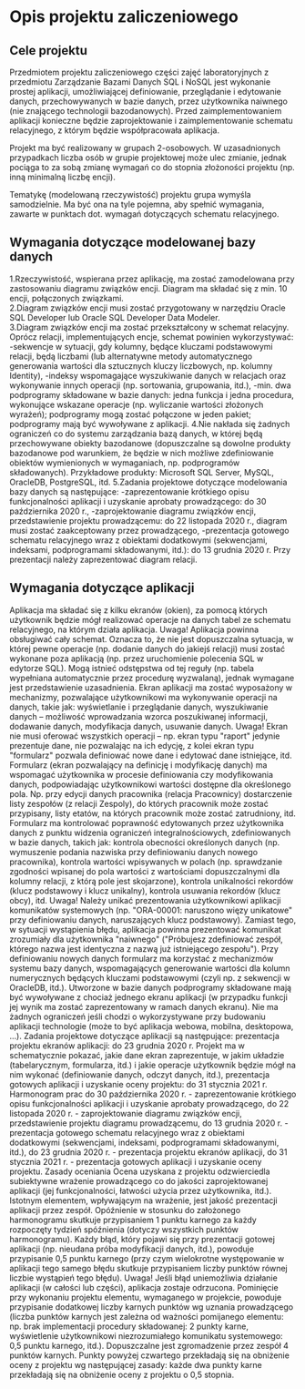 # Opis projektu zaliczeniowego
## Cele projektu
Przedmiotem projektu zaliczeniowego części zajęć laboratoryjnych z przedmiotu Zarządzanie Bazami Danych SQL i NoSQL jest wykonanie prostej aplikacji, umożliwiającej definiowanie, przeglądanie i edytowanie danych, przechowywanych w bazie danych, przez użytkownika naiwnego (nie znającego technologii bazodanowych). Przed zaimplementowaniem aplikacji konieczne będzie zaprojektowanie i zaimplementowanie schematu relacyjnego, z którym będzie współpracowała aplikacja.  
  
Projekt ma być realizowany w grupach 2-osobowych. W uzasadnionych przypadkach liczba osób w grupie projektowej może ulec zmianie, jednak pociąga to za sobą zmianę wymagań co do stopnia złożoności projektu (np. inną minimalną liczbę encji).

Tematykę (modelowaną rzeczywistość) projektu grupa wymyśla samodzielnie. Ma być ona na tyle pojemna, aby spełnić wymagania, zawarte w punktach dot. wymagań dotyczących schematu relacyjnego.

## Wymagania dotyczące modelowanej bazy danych
  1.Rzeczywistość, wspierana przez aplikację, ma zostać zamodelowana przy zastosowaniu diagramu związków encji. Diagram ma składać się z min. 10 encji, połączonych związkami.  
  2.Diagram związków encji musi zostać przygotowany w narzędziu Oracle SQL Developer lub Oracle SQL Developer Data Modeler.  
  3.Diagram związków encji ma zostać przekształcony w schemat relacyjny. Oprócz relacji, implementujących encje, schemat powinien wykorzystywać:
    -sekwencje w sytuacji, gdy kolumny, będące kluczami podstawowymi relacji, będą liczbami (lub alternatywne metody automatycznego generowania wartości dla sztucznych kluczy liczbowych, np. kolumny Identity),
    -indeksy wspomagające wyszukiwanie danych w relacjach oraz wykonywanie innych operacji (np. sortowania, grupowania, itd.),
    -min. dwa podprogramy składowane w bazie danych: jedna funkcja i jedna procedura, wykonujące wskazane operacje (np. wyliczanie wartości złożonych wyrażeń); podprogramy mogą zostać połączone w jeden pakiet; podprogramy mają być wywoływane z aplikacji.
  4.Nie nakłada się żadnych ograniczeń co do systemu zarządzania bazą danych, w której będą przechowywane obiekty bazodanowe (dopuszczalne są dowolne produkty bazodanowe pod warunkiem, że będzie w nich możliwe zdefiniowanie obiektów wymienionych w wymaganiach, np. podprogramów składowanych). Przykładowe produkty: Microsoft SQL Server, MySQL, OracleDB, PostgreSQL, itd.
  5.Zadania projektowe dotyczące modelowania bazy danych są następujące:
    -zaprezentowanie krótkiego opisu funkcjonalności aplikacji i uzyskanie aprobaty prowadzącego: do 30 października 2020 r.,
    -zaprojektowanie diagramu związków encji, przedstawienie projektu prowadzącemu: do 22 listopada 2020 r., diagram musi zostać zaakceptowany przez prowadzącego,
    -prezentacja gotowego schematu relacyjnego wraz z obiektami dodatkowymi (sekwencjami, indeksami, podprogramami składowanymi, itd.): do 13 grudnia 2020 r. Przy prezentacji należy zaprezentować diagram relacji.

## Wymagania dotyczące aplikacji
Aplikacja ma składać się z kilku ekranów (okien), za pomocą których użytkownik będzie mógł realizować operacje na danych tabel ze schematu relacyjnego, na którym działa aplikacja.
Uwaga! Aplikacja powinna obsługiwać cały schemat. Oznacza to, że nie jest dopuszczalna sytuacja, w której pewne operacje (np. dodanie danych do jakiejś relacji) musi zostać wykonane poza aplikacją (np. przez uruchomienie polecenia SQL w edytorze SQL). Mogą istnieć odstępstwa od tej reguły (np. tabela wypełniana automatycznie przez procedurę wyzwalaną), jednak wymagane jest przedstawienie uzasadnienia.
Ekran aplikacji ma zostać wyposażony w mechanizmy, pozwalające użytkownikowi ma wykonywanie operacji na danych, takie jak:
wyświetlanie i przeglądanie danych,
wyszukiwanie danych – możliwość wprowadzania wzorca poszukiwanej informacji,
dodawanie danych,
modyfikacja danych,
usuwanie danych.
Uwaga! Ekran nie musi oferować wszystkich operacji – np. ekran typu "raport" jedynie prezentuje dane, nie pozwalając na ich edycję, z kolei ekran typu "formularz" pozwala definiować nowe dane i edytować dane istniejące, itd.
Formularz (ekran pozwalający na definicję i modyfikację danych) ma wspomagać użytkownika w procesie definiowania czy modyfikowania danych, podpowiadając użytkownikowi wartości dostępne dla określonego pola. Np. przy edycji danych pracownika (relacja Pracownicy) dostarczenie listy zespołów (z relacji Zespoly), do których pracownik może zostać przypisany, listy etatów, na których pracownik może zostać zatrudniony, itd.
Formularz ma kontrolować poprawność edytowanych przez użytkownika danych z punktu widzenia ograniczeń integralnościowych, zdefiniowanych w bazie danych, takich jak:
kontrola obecności określonych danych (np. wymuszenie podania nazwiska przy definiowaniu danych nowego pracownika),
kontrola wartości wpisywanych w polach (np. sprawdzanie zgodności wpisanej do pola wartości z wartościami dopuszczalnymi dla kolumny relacji, z którą pole jest skojarzone),
kontrola unikalności rekordów (klucz podstawowy i klucz unikalny),
kontrola usuwania rekordów (klucz obcy),
itd.
Uwaga! Należy unikać prezentowania użytkownikowi aplikacji komunikatów systemowych (np. "ORA-00001: naruszono więzy unikatowe" przy definiowaniu danych, naruszających klucz podstawowy). Zamiast tego, w sytuacji wystąpienia błędu, aplikacja powinna prezentować komunikat zrozumiały dla użytkownika "naiwnego" ("Próbujesz zdefiniować zespół, którego nazwa jest identyczna z nazwą już istniejącego zespołu").
Przy definiowaniu nowych danych formularz ma korzystać z mechanizmów systemu bazy danych, wspomagających generowanie wartości dla kolumn numerycznych będących kluczami podstawowymi (czyli np. z sekwencji w OracleDB, itd.).
Utworzone w bazie danych podprogramy składowane mają być wywoływane z chociaż jednego ekranu aplikacji (w przypadku funkcji jej wynik ma zostać zaprezentowany w ramach danych ekranu).
Nie ma żadnych ograniczeń jeśli chodzi o wykorzystywane przy budowaniu aplikacji technologie (może to być aplikacja webowa, mobilna, desktopowa, ...).
Zadania projektowe dotyczące aplikacji są następujące:
prezentacja projektu ekranów aplikacji: do 23 grudnia 2020 r. Projekt ma w schematycznie pokazać, jakie dane ekran zaprezentuje, w jakim układzie (tabelarycznym, formularza, itd.) i jakie operacje użytkownik będzie mógł na nim wykonać (definiowanie danych, odczyt danych, itd.),
prezentacja gotowych aplikacji i uzyskanie oceny projektu: do 31 stycznia 2021 r.
Harmonogram prac
do 30 października 2020 r. - zaprezentowanie krótkiego opisu funkcjonalności aplikacji i uzyskanie aprobaty prowadzącego,
do 22 listopada 2020 r. - zaprojektowanie diagramu związków encji, przedstawienie projektu diagramu prowadzącemu,
do 13 grudnia 2020 r. - prezentacja gotowego schematu relacyjnego wraz z obiektami dodatkowymi (sekwencjami, indeksami, podprogramami składowanymi, itd.),
do 23 grudnia 2020 r. - prezentacja projektu ekranów aplikacji,
do 31 stycznia 2021 r. - prezentacja gotowych aplikacji i uzyskanie oceny projektu.
Zasady oceniania
Ocena uzyskana z projektu odzwierciedla subiektywne wrażenie prowadzącego co do jakości zaprojektowanej aplikacji (jej funkcjonalności, łatwości użycia przez użytkownika, itd.). Istotnym elementem, wpływającym na wrażenie, jest jakość prezentacji aplikacji przez zespół.
Opóźnienie w stosunku do założonego harmonogramu skutkuje przypisaniem 1 punktu karnego za każdy rozpoczęty tydzień spóźnienia (dotyczy wszystkich punktów harmonogramu).
Każdy błąd, który pojawi się przy prezentacji gotowej aplikacji (np. nieudana próba modyfikacji danych, itd.), powoduje przypisanie 0,5 punktu karnego (przy czym wielokrotne występowanie w aplikacji tego samego błędu skutkuje przypisaniem liczby punktów równej liczbie wystąpień tego błędu).
Uwaga! Jeśli błąd uniemożliwia działanie aplikacji (w całości lub części), aplikacja zostaje odrzucona.
Pominięcie przy wykonaniu projektu elementu, wymaganego w projekcie, powoduje przypisanie dodatkowej liczby karnych punktów wg uznania prowadzącego (liczba punktów karnych jest zależna od ważności pomijanego elementu: np. brak implementacji procedury składowanej: 2 punkty karne, wyświetlenie użytkownikowi niezrozumiałego komunikatu systemowego: 0,5 punktu karnego, itd.).
Dopuszczalne jest zgromadzenie przez zespół 4 punktów karnych. Punkty powyżej czwartego przekładają się na obniżenie oceny z projektu wg następującej zasady: każde dwa punkty karne przekładają się na obniżenie oceny z projektu o 0,5 stopnia.
